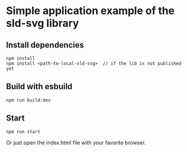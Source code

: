 # Simple application example of the sld-svg library

## Install dependencies

```
npm install
npm install <path-to-local-sld-svg>  // if the lib is not published yet
```

## Build with esbuild

```
npm run build:dev
```

## Start

```
npm run start
```

Or just open the index.html file with your favorite browser.
